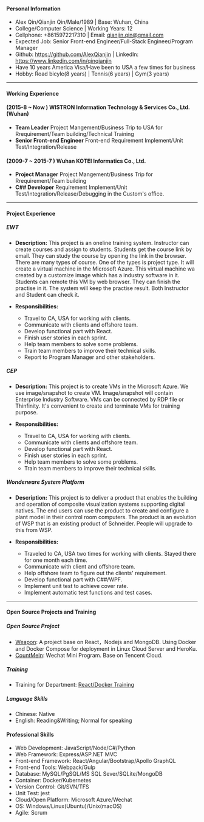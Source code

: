#### Personal Information

 - Alex Qin/Qianjin Qin/Male/1989 | Base: Wuhan, China
 - College/Computer Science | Working Years: 12
 - Cellphone: +8615972217310 | Email: qianjin.qin@gmail.com
 - Expected Job: Senior Front-end Engineer/Full-Stack Engineer/Program Manager
 - Github: https://github.com/AlexQianjin | LinkedIn: https://www.linkedin.com/in/qinqianjin
 - Have 10 years America Visa/Have been to USA a few times for business
 - Hobby: Road bicyle(8 years) | Tennis(6 years) | Gym(3 years)

---

#### Working Experience

#### (2015-8 ~ Now ) WISTRON Information Technology & Services Co., Ltd. (Wuhan) 
- **Team Leader** Project Mangement/Business Trip to USA for Rrequirement/Team building/Technical Training
- **Senior Front-end Engineer** Front-end Requirement Implement/Unit Test/Integration/Release

#### (2009-7 ~ 2015-7 ) Wuhan KOTEI Informatics Co., Ltd. 
- **Project Manager** Project Mangement/Business Trip for Rrequirement/Team building
- **C## Developer** Requirement Implement/Unit Test/Integration/Release/Debugging in the Custom's office.

---

#### Project Experience

##### EWT
- **Description:** This project is an oneline training system. Instructor can create courses and assign to students. Students get the course link by email. They can study the course by opening the link in the browser. There are many types of course. One of the types is project type. It will create a virtual machine in the Microsoft Azure. This virtual machine wa created by a customize image which has a industry software in it. Students can remote this VM by web browser. They can finish the practise in it. The system will keep the practise result. Both Instructor and Student can check it. 

- **Responsibilities:**
  - Travel to CA, USA for working with clients. 
  - Communicate with clients and offshore team.  
  - Develop functional part with React.
  - Finish user stories in each sprint.
  - Help team members to solve some problems.
  - Train team members to improve their technical skills.
  - Report to Program Manager and other stakeholders.

##### CEP
- **Description:** This project is to create VMs in the Microsoft Azure. We use image/snapshot to create VM. Image/snapshot will contain Enterprise Industry Software. VMs can be connected by RDP file or Thinfinity. It's convenient to create and terminate VMs for training purpose.  

- **Responsibilities:**
  - Travel to CA, USA for working with clients. 
  - Communicate with clients and offshore team.  
  - Develop functional part with React.
  - Finish user stories in each sprint.
  - Help team members to solve some problems.
  - Train team members to improve their technical skills.

##### Wonderware System Platform

- **Description:** This project is to deliver a product that enables the building and operation of composite visualization systems supporting digital natives. The end users can use the product to create and configure a plant model in their control room computers. The product is an evolution of WSP that is an existing product of Schneider. People will upgrade to this from WSP. 

- **Responsibilities:**
  - Traveled to CA, USA two times for working with clients. Stayed there for one month each time. 
  - Communicate with client and offshore team. 
  - Help offshore team to figure out the clients' requirement.
  - Develop functional part with C##/WPF.
  - Implement unit test to achieve cover rate.
  - Implement automatic test functions and test cases.

---

#### Open Source Projects and Training

##### Open Source Project

 - [Weapon](https://github.com/AlexQianjin/Weapon): A project base on React，Nodejs and MongoDB. Using Docker and Docker Compose for deployment in Linux Cloud Server and HeroKu.
 - [CountMeIn](https://github.com/AlexQianjin/CountMeIn): Wechat Mini Program. Base on Tencent Cloud.

##### Training

 - Training for Department: [React/Docker Training](https://github.com/AlexQianjin/reactlearning)

##### Language Skills
- Chinese: Native
- English: Reading&Writing; Normal for speaking

#### Professional Skills

- Web Development: JavaScript/Node/C#/Python
- Web Framework: Express/ASP.NET MVC
- Front-end Framework: React/Angular/Bootstrap/Apollo GraphQL
- Front-end Tools: Webpack/Gulp
- Database: MySQL/PgSQL/MS SQL Sever/SQLite/MongoDB
- Container: Docker/Kubernetes
- Version Control: Git/SVN/TFS
- Unit Test: jest
- Cloud/Open Platform: Microsoft Azure/Wechat
- OS: Windows/Linux(Ubuntu)/Unix(macOS)
- Agile: Scrum
